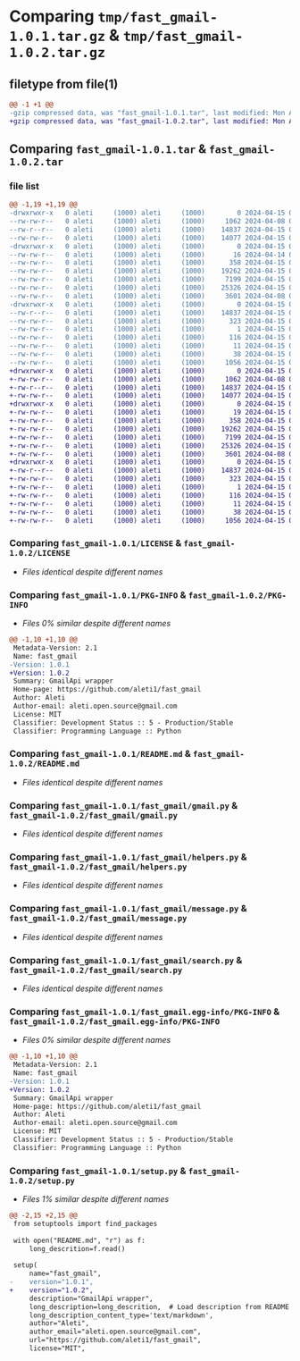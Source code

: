 # Comparing `tmp/fast_gmail-1.0.1.tar.gz` & `tmp/fast_gmail-1.0.2.tar.gz`

## filetype from file(1)

```diff
@@ -1 +1 @@
-gzip compressed data, was "fast_gmail-1.0.1.tar", last modified: Mon Apr 15 08:36:43 2024, max compression
+gzip compressed data, was "fast_gmail-1.0.2.tar", last modified: Mon Apr 15 08:42:07 2024, max compression
```

## Comparing `fast_gmail-1.0.1.tar` & `fast_gmail-1.0.2.tar`

### file list

```diff
@@ -1,19 +1,19 @@
-drwxrwxr-x   0 aleti     (1000) aleti     (1000)        0 2024-04-15 08:36:43.367196 fast_gmail-1.0.1/
--rw-rw-r--   0 aleti     (1000) aleti     (1000)     1062 2024-04-08 06:15:40.000000 fast_gmail-1.0.1/LICENSE
--rw-r--r--   0 aleti     (1000) aleti     (1000)    14837 2024-04-15 08:36:43.367196 fast_gmail-1.0.1/PKG-INFO
--rw-rw-r--   0 aleti     (1000) aleti     (1000)    14077 2024-04-15 08:16:21.000000 fast_gmail-1.0.1/README.md
-drwxrwxr-x   0 aleti     (1000) aleti     (1000)        0 2024-04-15 08:36:43.363196 fast_gmail-1.0.1/fast_gmail/
--rw-rw-r--   0 aleti     (1000) aleti     (1000)       16 2024-04-14 07:52:44.000000 fast_gmail-1.0.1/fast_gmail/__init__.py
--rw-rw-r--   0 aleti     (1000) aleti     (1000)      358 2024-04-15 06:27:06.000000 fast_gmail-1.0.1/fast_gmail/draft.py
--rw-rw-r--   0 aleti     (1000) aleti     (1000)    19262 2024-04-15 07:00:58.000000 fast_gmail-1.0.1/fast_gmail/gmail.py
--rw-rw-r--   0 aleti     (1000) aleti     (1000)     7199 2024-04-15 06:26:53.000000 fast_gmail-1.0.1/fast_gmail/helpers.py
--rw-rw-r--   0 aleti     (1000) aleti     (1000)    25326 2024-04-15 06:27:25.000000 fast_gmail-1.0.1/fast_gmail/message.py
--rw-rw-r--   0 aleti     (1000) aleti     (1000)     3601 2024-04-08 06:37:52.000000 fast_gmail-1.0.1/fast_gmail/search.py
-drwxrwxr-x   0 aleti     (1000) aleti     (1000)        0 2024-04-15 08:36:43.367196 fast_gmail-1.0.1/fast_gmail.egg-info/
--rw-r--r--   0 aleti     (1000) aleti     (1000)    14837 2024-04-15 08:36:43.000000 fast_gmail-1.0.1/fast_gmail.egg-info/PKG-INFO
--rw-rw-r--   0 aleti     (1000) aleti     (1000)      323 2024-04-15 08:36:43.000000 fast_gmail-1.0.1/fast_gmail.egg-info/SOURCES.txt
--rw-rw-r--   0 aleti     (1000) aleti     (1000)        1 2024-04-15 08:36:43.000000 fast_gmail-1.0.1/fast_gmail.egg-info/dependency_links.txt
--rw-rw-r--   0 aleti     (1000) aleti     (1000)      116 2024-04-15 08:36:43.000000 fast_gmail-1.0.1/fast_gmail.egg-info/requires.txt
--rw-rw-r--   0 aleti     (1000) aleti     (1000)       11 2024-04-15 08:36:43.000000 fast_gmail-1.0.1/fast_gmail.egg-info/top_level.txt
--rw-rw-r--   0 aleti     (1000) aleti     (1000)       38 2024-04-15 08:36:43.367196 fast_gmail-1.0.1/setup.cfg
--rw-rw-r--   0 aleti     (1000) aleti     (1000)     1056 2024-04-15 08:36:30.000000 fast_gmail-1.0.1/setup.py
+drwxrwxr-x   0 aleti     (1000) aleti     (1000)        0 2024-04-15 08:42:07.208335 fast_gmail-1.0.2/
+-rw-rw-r--   0 aleti     (1000) aleti     (1000)     1062 2024-04-08 06:15:40.000000 fast_gmail-1.0.2/LICENSE
+-rw-r--r--   0 aleti     (1000) aleti     (1000)    14837 2024-04-15 08:42:07.208335 fast_gmail-1.0.2/PKG-INFO
+-rw-rw-r--   0 aleti     (1000) aleti     (1000)    14077 2024-04-15 08:16:21.000000 fast_gmail-1.0.2/README.md
+drwxrwxr-x   0 aleti     (1000) aleti     (1000)        0 2024-04-15 08:42:07.204335 fast_gmail-1.0.2/fast_gmail/
+-rw-rw-r--   0 aleti     (1000) aleti     (1000)       19 2024-04-15 08:40:47.000000 fast_gmail-1.0.2/fast_gmail/__init__.py
+-rw-rw-r--   0 aleti     (1000) aleti     (1000)      358 2024-04-15 06:27:06.000000 fast_gmail-1.0.2/fast_gmail/draft.py
+-rw-rw-r--   0 aleti     (1000) aleti     (1000)    19262 2024-04-15 07:00:58.000000 fast_gmail-1.0.2/fast_gmail/gmail.py
+-rw-rw-r--   0 aleti     (1000) aleti     (1000)     7199 2024-04-15 06:26:53.000000 fast_gmail-1.0.2/fast_gmail/helpers.py
+-rw-rw-r--   0 aleti     (1000) aleti     (1000)    25326 2024-04-15 06:27:25.000000 fast_gmail-1.0.2/fast_gmail/message.py
+-rw-rw-r--   0 aleti     (1000) aleti     (1000)     3601 2024-04-08 06:37:52.000000 fast_gmail-1.0.2/fast_gmail/search.py
+drwxrwxr-x   0 aleti     (1000) aleti     (1000)        0 2024-04-15 08:42:07.204335 fast_gmail-1.0.2/fast_gmail.egg-info/
+-rw-r--r--   0 aleti     (1000) aleti     (1000)    14837 2024-04-15 08:42:07.000000 fast_gmail-1.0.2/fast_gmail.egg-info/PKG-INFO
+-rw-rw-r--   0 aleti     (1000) aleti     (1000)      323 2024-04-15 08:42:07.000000 fast_gmail-1.0.2/fast_gmail.egg-info/SOURCES.txt
+-rw-rw-r--   0 aleti     (1000) aleti     (1000)        1 2024-04-15 08:42:07.000000 fast_gmail-1.0.2/fast_gmail.egg-info/dependency_links.txt
+-rw-rw-r--   0 aleti     (1000) aleti     (1000)      116 2024-04-15 08:42:07.000000 fast_gmail-1.0.2/fast_gmail.egg-info/requires.txt
+-rw-rw-r--   0 aleti     (1000) aleti     (1000)       11 2024-04-15 08:42:07.000000 fast_gmail-1.0.2/fast_gmail.egg-info/top_level.txt
+-rw-rw-r--   0 aleti     (1000) aleti     (1000)       38 2024-04-15 08:42:07.208335 fast_gmail-1.0.2/setup.cfg
+-rw-rw-r--   0 aleti     (1000) aleti     (1000)     1056 2024-04-15 08:40:59.000000 fast_gmail-1.0.2/setup.py
```

### Comparing `fast_gmail-1.0.1/LICENSE` & `fast_gmail-1.0.2/LICENSE`

 * *Files identical despite different names*

### Comparing `fast_gmail-1.0.1/PKG-INFO` & `fast_gmail-1.0.2/PKG-INFO`

 * *Files 0% similar despite different names*

```diff
@@ -1,10 +1,10 @@
 Metadata-Version: 2.1
 Name: fast_gmail
-Version: 1.0.1
+Version: 1.0.2
 Summary: GmailApi wrapper
 Home-page: https://github.com/aleti1/fast_gmail
 Author: Aleti
 Author-email: aleti.open.source@gmail.com
 License: MIT
 Classifier: Development Status :: 5 - Production/Stable
 Classifier: Programming Language :: Python
```

### Comparing `fast_gmail-1.0.1/README.md` & `fast_gmail-1.0.2/README.md`

 * *Files identical despite different names*

### Comparing `fast_gmail-1.0.1/fast_gmail/gmail.py` & `fast_gmail-1.0.2/fast_gmail/gmail.py`

 * *Files identical despite different names*

### Comparing `fast_gmail-1.0.1/fast_gmail/helpers.py` & `fast_gmail-1.0.2/fast_gmail/helpers.py`

 * *Files identical despite different names*

### Comparing `fast_gmail-1.0.1/fast_gmail/message.py` & `fast_gmail-1.0.2/fast_gmail/message.py`

 * *Files identical despite different names*

### Comparing `fast_gmail-1.0.1/fast_gmail/search.py` & `fast_gmail-1.0.2/fast_gmail/search.py`

 * *Files identical despite different names*

### Comparing `fast_gmail-1.0.1/fast_gmail.egg-info/PKG-INFO` & `fast_gmail-1.0.2/fast_gmail.egg-info/PKG-INFO`

 * *Files 0% similar despite different names*

```diff
@@ -1,10 +1,10 @@
 Metadata-Version: 2.1
 Name: fast_gmail
-Version: 1.0.1
+Version: 1.0.2
 Summary: GmailApi wrapper
 Home-page: https://github.com/aleti1/fast_gmail
 Author: Aleti
 Author-email: aleti.open.source@gmail.com
 License: MIT
 Classifier: Development Status :: 5 - Production/Stable
 Classifier: Programming Language :: Python
```

### Comparing `fast_gmail-1.0.1/setup.py` & `fast_gmail-1.0.2/setup.py`

 * *Files 1% similar despite different names*

```diff
@@ -2,15 +2,15 @@
 from setuptools import find_packages
 
 with open("README.md", "r") as f:
     long_descrition=f.read()
 
 setup(
     name="fast_gmail",
-    version="1.0.1",
+    version="1.0.2",
     description="GmailApi wrapper",
     long_description=long_descrition,  # Load description from README
     long_description_content_type='text/markdown',
     author="Aleti",
     author_email="aleti.open.source@gmail.com",
     url="https://github.com/aleti1/fast_gmail",
     license="MIT",
```

